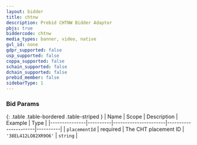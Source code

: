 ```yaml
---
layout: bidder
title: chtnw
description: Prebid CHTNW Bidder Adaptor
pbjs: true
biddercode: chtnw
media_types: banner, video, native
gvl_id: none
gdpr_supported: false
usp_supported: false
coppa_supported: false
schain_supported: false
dchain_supported: false
prebid_member: false
sidebarType: 1
---
```


### Bid Params

{: .table .table-bordered .table-striped }
|      Name     | Scope    | Description          |         Example      | Type     |
|---------------|----------|----------------------|----------------------|----------|
| `placementId` | required | The CHT placement ID | `'38EL412LO82XR9O6'` | `string` |

